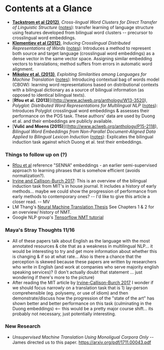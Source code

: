 
# Contents at a Glance
* [**Tackstrom et al (2012)**](http://aclweb.org/anthology/N12-1052), *Cross-lingual Word Clusters for Direct Transfer of Linguistic Structure* ([notes](./Tackstrom-et-al-2012.md)): transfer learning of language structure using features developed from bilingual word clusters -- precursor to crosslingual word embeddings.
* [**Klementiev et al (2012)**](http://www.aclweb.org/anthology/C12-1089), *Inducing Crosslingual Distributed Representations of Words* ([notes](./Klementiev-et-al-2012.md)): Introduces a method to represent both source and target language (crosslingual word embeddings) as a dense vector in the same vector space. Assigning similar embedding vectors to translations; method suffers from errors in automatic word alignment.
* [**Mikolov et al. (2013)**](https://arxiv.org/pdf/1309.4168.pdf), *Exploiting Similarities among Languages for Machine Translation* ([notes](./Mikolov-2012.md)): Introducing contextual bag of words model (CBOW): learning word representations based on distributional contexts with a bilingual dictionary as a source of bilingual information (as opposed to identical bilingual texts).
* [**Rfou et al. (2013)**]((http://www.aclweb.org/anthology/W13-3520), *Polyglot: Distributed Word Representations for Multilingual NLP* ([notes](./Rfou-et-al-2013.md)): Introduces Polyglot crosslingual word embeddings & assesses their performance on the POS task. These authors' data are used by Duong et al. and their embeddings are publicly available.
* [**Vulić and Moens (2015)**]((http://www.aclweb.org/anthology/P15-2118), *Bilingual Word Embeddings from Non-Parallel Document-Aligned Data Applied to Bilingual Lexicon Induction* ([notes](./Vulic-Moens-2015.md)): Explicates the bilingual induction task against which Duong et al. test their embeddings.


### Things to follow up on (?)
* [Rfou et al](./Rfou-et-al-2013.md) reference "SENNA" embeddings - an earlier semi-supervised approach to learning phrases that is somehow efficient (avoids normalization?).
* [Irvine and Callison-Burch 2017](http://www.mitpressjournals.org/doi/full/10.1162/COLI_a_00284): This is an overview of the bilingual induction task from MIT's in house journal. It includes a history of early methods... maybe we could show the progression of performance from early methods to contemporary ones? -- I'd like to give this article a closer read. -- MV
* LM Thang's [Neural Machine Translation Thesis](https://github.com/lmthang/thesis/blob/master/thesis.pdf) See Chapters 1 & 2 for an overview/ history of NMT.
* Google NLP group's [Tensorflow NMT tutorial](https://research.googleblog.com/2017/07/building-your-own-neural-machine.html)

### Maya's Stray Thoughts 11/16
* All of these papers talk about English as the language with the most annotated resources & cite that as a weakness in multilingual NLP... it would be interesting to try and get more information about whether this is changing & if so at what rate... Also is there a chance that the perception is skewed because these papers are written by researchers who write in English (and work at companies who serve majority english speaking  services)? (I don't actually doubt that statement ... just wondering if there's more to the picture)
* After reading the MIT article by [Irvine-Callison-Burch 2017](./Irvine-Callison-Burch-2017.md) I wonder if we should focus narrowly on a translation task that is 1) lay-person comprehensible (eg. polysemy, or use of idiom) and then demonstrate/discuss how the progression of the "state of the art" has shown better and better performance on this task (culminating in the Duong embeddings) <-- this would be a pretty major course shift... its probably not necessary, just potentially interesting.

###  New Research
* *Unsupervised Machine Translation
Using Monoligual Corpora Only* -- James directed us to this paper.  https://arxiv.org/pdf/1711.00043.pdf

